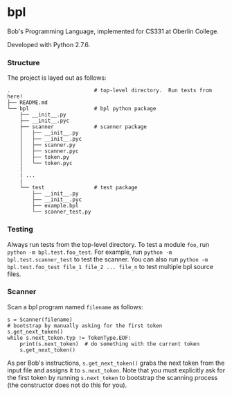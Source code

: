 bpl
===

Bob's Programming Language, implemented for CS331 at Oberlin College.

Developed with Python 2.7.6.

### Structure
The project is layed out as follows:

    .                           # top-level directory.  Run tests from here!
    ├── README.md
    └── bpl                     # bpl python package
        ├── __init__.py
        ├── __init__.pyc
        ├── scanner             # scanner package
        │   ├── __init__.py
        │   ├── __init__.pyc
        │   ├── scanner.py
        │   ├── scanner.pyc
        │   ├── token.py
        │   └── token.pyc
        |
        | ...
        |
        └── test                # test package
            ├── __init__.py
            ├── __init__.pyc
            ├── example.bpl
            └── scanner_test.py

### Testing
Always run tests from the top-level directory.  To test a module `foo`, run
`python -m bpl.test.foo_test`.  For example, run `python -m
bpl.test.scanner_test` to test the scanner.  You can also run `python -m
bpl.test.foo_test file_1 file_2 ... file_n` to test multiple bpl source files.

### Scanner
Scan a bpl program named `filename` as follows:

    s = Scanner(filename)
    # bootstrap by manually asking for the first token
    s.get_next_token()
    while s.next_token.typ != TokenType.EOF:
        print(s.next_token)  # do something with the current token
        s.get_next_token()

As per Bob's instructions, `s.get_next_token()` grabs the next token from the
input file and assigns it to `s.next_token`.  Note that you must explicitly ask
for the first token by running `s.next_token` to bootstrap the scanning process
(the constructor does not do this for you).
